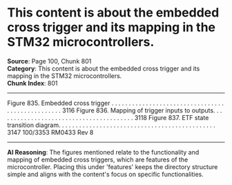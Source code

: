 # This content is about the embedded cross trigger and its mapping in the STM32 microcontrollers.

**Source**: Page 100, Chunk 801  
**Category**: This content is about the embedded cross trigger and its mapping in the STM32 microcontrollers.  
**Chunk Index**: 801

---

Figure 835. Embedded cross trigger . . . . . . . . . . . . . . . . . . . . . . . . . . . . . . . . . . . . . . . . . . . . . . . . . 3116
Figure 836. Mapping of trigger inputs to outputs. . . . . . . . . . . . . . . . . . . . . . . . . . . . . . . . . . . . . . . . 3118
Figure 837. ETF state transition diagram. . . . . . . . . . . . . . . . . . . . . . . . . . . . . . . . . . . . . . . . . . . . . . 3147
100/3353 RM0433 Rev 8

---

**AI Reasoning**: The figures mentioned relate to the functionality and mapping of embedded cross triggers, which are features of the microcontroller. Placing this under 'features' keeps the directory structure simple and aligns with the content's focus on specific functionalities.

